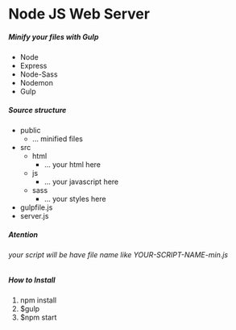 # Node JS Web Server
##### Minify your files with Gulp

* Node
* Express
* Node-Sass
* Nodemon
* Gulp

##### Source structure

* public
  * ... minified files 
* src
  * html
    * ... your html here
  * js
    * ... your javascript here
  * sass
    * ... your styles here
* gulpfile.js
* server.js


##### Atention
###### your script will be have file name like YOUR-SCRIPT-NAME-min.js

##### How to Install 

1. npm install
2. $gulp
3. $npm start
